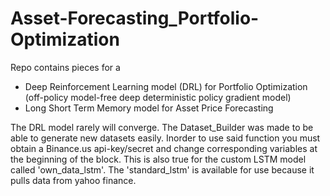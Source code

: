 # Asset-Forecasting_Portfolio-Optimization

Repo contains pieces for a 
  - Deep Reinforcement Learning model (DRL) for Portfolio Optimization (off-policy model-free deep deterministic policy gradient model)
  - Long Short Term Memory model for Asset Price Forecasting

    
The DRL model rarely will converge. The Dataset_Builder was made to be able to generate new datasets easily. Inorder to use said function you must obtain a Binance.us api-key/secret and change corresponding variables at the beginning of the block.
This is also true for the custom LSTM model called 'own_data_lstm'. The 'standard_lstm' is available for use because it pulls data from yahoo finance. 

